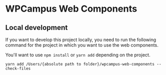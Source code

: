# WPCampus Web Components

## Local development
If you want to develop this project locally, you need to run the following command for the project in which you want to use the web components.

You'll want to use `npm install` or `yarn add` depending on the project.

`yarn add /Users/{absolute path to folder}/wpcampus-web-components --check-files`
